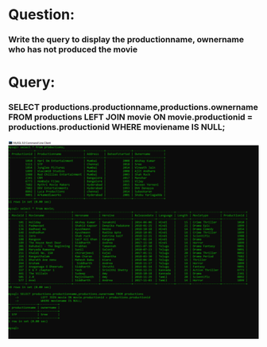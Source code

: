 # Question:
### Write the query to display the productionname, ownername who has not produced the movie

# Query:
### SELECT productions.productionname,productions.ownername FROM productions LEFT JOIN movie ON movie.productionid = productions.productionid WHERE moviename IS NULL;
![Alt Text](https://github.com/rohini-kesireddy/MYSQL/blob/main/DAY01/Images/A_Query_6.png)<br />
